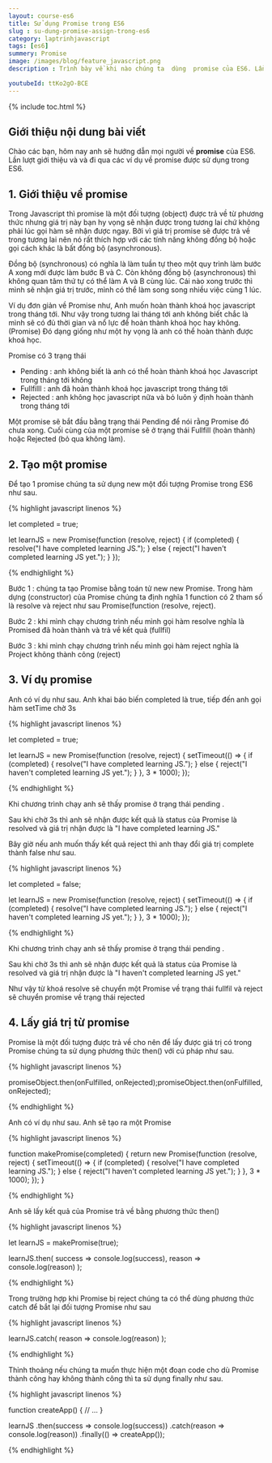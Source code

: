 ```yaml
---
layout: course-es6
title: Sử dụng Promise trong ES6 
slug : su-dung-promise-assign-trong-es6
category: laptrinhjavascript
tags: [es6]
summery: Promise
image: /images/blog/feature_javascript.png
description : Trình bày về khi nào chúng ta  dùng  promise của ES6. Lần lượt giới thiệu và và đi qua các ví dụ về promise  được sử dụng trong ES6.

youtubeId: ttKo2gO-BCE
---
```


{% include toc.html %}

## **Giới thiệu nội dung bài viết**

Chào các bạn, hôm nay anh sẽ hướng dẫn mọi người về  <b>promise</b> của ES6. Lần lượt giới thiệu và và đi qua các ví dụ về promise được sử dụng trong ES6.

## **1. Giới thiệu về promise**

Trong Javascript thì promise là một đối tượng (object) được trả về từ phương thức nhưng giá trị này bạn hy vọng sẽ nhận được trong tương lai chứ không phải lúc gọi hàm sẽ nhận được ngay. Bởi vì giá trị promise sẽ được trả về trong tương lai nên nó rất thích hợp với các tính năng không đồng bộ hoặc gọi cách khác là bất đồng bộ (asynchronous). 

Đồng bộ (synchronous) có nghĩa là làm tuần tự theo một quy trình làm bước A xong mới được làm bước B và C. Còn không đồng bộ (asynchronous) thì không quan tâm thứ tự có thể làm A và B cùng lúc. Cái nào xong trước thì mình sẽ nhận giá trị trước, mình có thể làm song song nhiều việc cùng 1 lúc.

Ví dụ đơn giản về Promise như, Anh muốn hoàn thành khoá học javascript trong tháng tới. Như vậy trong tương lai tháng tới anh không biết chắc là mình sẽ có đủ thời gian và nổ lực để hoàn thành khoá học hay không. (Promise) Đó dạng giống như một hy vọng là anh có thể hoàn thành được khoá học.

Promise có 3 trạng thái

+ Pending : anh không biết là anh có thể hoàn thành khoá học Javascript trong tháng tới không
+ Fullfilll : anh đã hoàn thành khoá học javascript trong tháng tới
+ Rejected : anh không học javascript nữa và bỏ luôn ý định hoàn thành trong tháng tới

Một promise sẽ bắt đầu bằng trạng thái Pending để nói rằng Promise đó chưa xong. Cuối cùng của một promise sẽ ở trạng thái Fullfill (hoàn thành) hoặc Rejected (bỏ qua không làm).


## **2. Tạo một promise**

Để tạo 1 promise chúng ta sử dụng new một đối tượng Promise trong ES6 như sau.

{% highlight javascript  linenos %}

let completed = true;

let learnJS = new Promise(function (resolve, reject) {
    if (completed) {
        resolve("I have completed learning JS.");
    } else {
        reject("I haven't completed learning JS yet.");
    }
});

{% endhighlight %}

Bước 1 : chúng ta tạo Promise bằng toán tử new new Promise. Trong hàm dựng (constructor) của Promise chúng ta định nghĩa 1 function có 2 tham số là resolve và reject như sau Promise(function (resolve, reject).

Bước 2 : khi mình chạy chương trình nếu mình gọi hàm resolve nghĩa là Promised đã hoàn thành và trả về kết quả (fullfil)

Bước 3 : khi mình chạy chương trình nếu mình  gọi hàm reject nghĩa là Project không thành công (reject)

## **3. Ví dụ promise**

Anh có ví dụ như sau. Anh khai báo biến completed là true, tiếp đến anh gọi hàm setTime chờ 3s


{% highlight javascript  linenos %}

let completed = true;

let learnJS = new Promise(function (resolve, reject) {
    setTimeout(() => {
        if (completed) {
            resolve("I have completed learning JS.");
        } else {
            reject("I haven't completed learning JS yet.");
        }
    }, 3 * 1000);
});

{% endhighlight %}

Khi chương trình chạy anh sẽ thấy promise ở trạng thái pending .

Sau khi chờ 3s thì anh sẽ nhận được kết quả là status của Promise là resolved và giá trị nhận được là "I have completed learning JS."

Bây giờ nếu anh muốn thấy kết quả reject thì anh thay đổi giá trị complete thành false như sau.

{% highlight javascript  linenos %}

let completed = false;

let learnJS = new Promise(function (resolve, reject) {
    setTimeout(() => {
        if (completed) {
            resolve("I have completed learning JS.");
        } else {
            reject("I haven't completed learning JS yet.");
        }
    }, 3 * 1000);
});

{% endhighlight %}

Khi chương trình chạy anh sẽ thấy promise ở trạng thái pending .

Sau khi chờ 3s thì anh sẽ nhận được kết quả là status của Promise là resolved và giá trị nhận được là "I haven't completed learning JS yet."

Như vậy từ khoá resolve sẽ chuyển một Promise về trạng thái fullfil và reject sẽ chuyển promise về trạng thái rejected


## **4. Lấy giá trị từ promise**

Promise là một đối tượng được trả về cho nên để lấy được giá trị có trong Promise chúng ta sử dụng phương thức then() với cú pháp như sau.

{% highlight javascript  linenos %}

promiseObject.then(onFulfilled, onRejected);promiseObject.then(onFulfilled, onRejected);

{% endhighlight %}


Anh có ví dụ như sau. Anh sẽ tạo ra một Promise

{% highlight javascript  linenos %}

function makePromise(completed) {
    return new Promise(function (resolve, reject) {
        setTimeout(() => {
            if (completed) {
                resolve("I have completed learning JS.");
            } else {
                reject("I haven't completed learning JS yet.");
            }
        }, 3 * 1000);
    });
}

{% endhighlight %}

Anh sẽ lấy kết quả của Promise trả về bằng phương thức then()

{% highlight javascript  linenos %}

let learnJS = makePromise(true);

learnJS.then(
    success => console.log(success),
    reason => console.log(reason)
);

{% endhighlight %}

Trong trường hợp khi Promise bị reject chúng ta có thể dùng phương thức catch để bắt lại đối tượng Promise như sau

{% highlight javascript  linenos %}

learnJS.catch(
    reason => console.log(reason)
);

{% endhighlight %}

Thỉnh thoảng nếu chúng ta muốn thực hiện một đoạn code cho dù Promise thành công hay không thành công thì ta sử dụng finally như sau.

{% highlight javascript  linenos %}

function createApp() {
    // ...
}

learnJS
    .then(success => console.log(success))
    .catch(reason => console.log(reason))
    .finally(() => createApp());

    
{% endhighlight %}



































